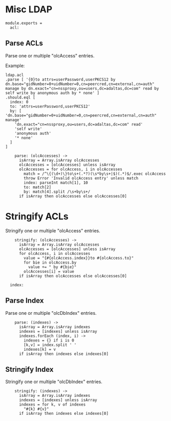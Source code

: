 
# Misc LDAP

    module.exports =
      acl:

## Parse ACLs

Parse one or multiple "olcAccess" entries.

Example:

```
ldap.acl
.parse [ '{0}to attrs=userPassword,userPKCS12 by dn.base="gidNumber=0+uidNumber=0,cn=peercred,cn=external,cn=auth" manage by dn.exact="cn=nssproxy,ou=users,dc=adaltas,dc=com" read by self write by anonymous auth by * none' ]
.should.eql [
  index: 0
  to: 'attrs=userPassword,userPKCS12'
  by: [ 'dn.base="gidNumber=0+uidNumber=0,cn=peercred,cn=external,cn=auth" manage'
    'dn.exact="cn=nssproxy,ou=users,dc=adaltas,dc=com" read'
    'self write'
    'anonymous auth'
    '* none'
  ]
]
```

        parse: (olcAccesses) ->
          isArray = Array.isArray olcAccesses
          olcAccesses = [olcAccesses] unless isArray
          olcAccesses = for olcAccess, i in olcAccesses
            match = /^\{(\d+)\}to\s+(.*?)(\s*by\s+|$)(.*)$/.exec olcAccess
            throw Error 'Invalid olcAccess entry' unless match
            index: parseInt match[1], 10
            to: match[2]
            by: match[4].split /\s+by\s+/
          if isArray then olcAccesses else olcAccesses[0]

# Stringify ACLs

Stringify one or multiple "olcAccess" entries.

        stringify: (olcAccesses) ->
          isArray = Array.isArray olcAccesses
          olcAccesses = [olcAccesses] unless isArray
          for olcAccess, i in olcAccesses
            value = "{#{olcAccess.index}}to #{olcAccess.to}"
            for bie in olcAccess.by
              value += " by #{bie}"
            olcAccesses[i] = value
          if isArray then olcAccesses else olcAccesses[0]

      index:

## Parse Index

Parse one or multiple "olcDbIndex" entries.

        parse: (indexes) ->
          isArray = Array.isArray indexes
          indexes = [indexes] unless isArray
          indexes.forEach (index, i) ->
            indexes = {} if i is 0
            [k,v] = index.split ' '
            indexes[k] = v
          if isArray then indexes else indexes[0]

## Stringify Index

Stringify one or multiple "olcDbIndex" entries.

        stringify: (indexes) ->
          isArray = Array.isArray indexes
          indexes = [indexes] unless isArray
          indexes = for k, v of indexes
            "#{k} #{v}"
          if isArray then indexes else indexes[0]





